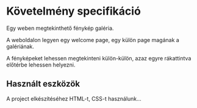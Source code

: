# Követelmény specifikáció

Egy weben megtekinthető fénykép galéria.

A weboldalon legyen egy welcome page, egy külön page magának a galériának. 

A fényképeket lehessen megtekinteni külön-külön, azaz
egyre rákattintva előtérbe lehessen helyezni.

## Használt eszközök

A project elkészítéséhez HTML-t, CSS-t használunk...